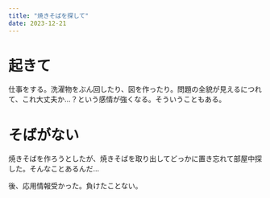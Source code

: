 ```yaml
---
title: "焼きそばを探して"
date: 2023-12-21
---
```


# 起きて
仕事をする。洗濯物をぶん回したり、図を作ったり。問題の全貌が見えるにつれて、これ大丈夫か...？という感情が強くなる。そういうこともある。

# そばがない
焼きそばを作ろうとしたが、焼きそばを取り出してどっかに置き忘れて部屋中探した。そんなことあるんだ...


後、応用情報受かった。負けたことない。